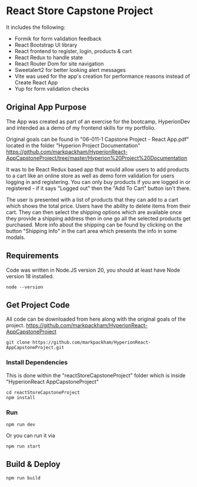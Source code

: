 # React Store Capstone Project

It includes the following:

- Formik for form validation feedback
- React Bootstrap UI library
- React frontend to register, login, products & cart
- React Redux to handle state
- React Router Dom for site navigation
- Sweetalert2 for better looking alert messages
- Vite was used for the app's creation for performance reasons instead of Create React App
- Yup for form validation checks

## Original App Purpose

The App was created as part of an exercise for the bootcamp, HyperionDev and intended as a demo of my frontend skills for my portfolio.

Original goals can be found in "06-011-1 Capstone Project - React App.pdf" located in the folder "Hyperion Project Documentation"
https://github.com/markpackham/HyperionReact-AppCapstoneProject/tree/master/Hyperion%20Project%20Documentation

It was to be React Redux based app that would allow users to add products to a cart like an online store as well as demo form validation for users logging in and registering.
You can only buy products if you are logged in or registered - if it says "Logged out" then the "Add To Cart" button isn't there.

The user is presented with a list of products that they can add to a cart which shows the total price. Users have the ability to delete items from their cart.
They can then select the shipping options which are available once they provide a shipping address then in one go all the selected products get purchased.
More info about the shipping can be found by clicking on the button "Shipping Info" in the cart area which presents the info in some modals.


## Requirements

Code was written in Node.JS version 20, you should at least have Node version 18 installed.

```
node --version
```

## Get Project Code

All code can be downloaded from here along with the original goals of the project.
https://github.com/markpackham/HyperionReact-AppCapstoneProject

```
git clone https://github.com/markpackham/HyperionReact-AppCapstoneProject.git
```

### Install Dependencies

This is done within the "reactStoreCapstoneProject" folder which is inside "HyperionReact AppCapstoneProject"

```
cd reactStoreCapstoneProject
npm install
```

### Run

```
npm run dev
```

Or you can run it via
```
npm run start
```

## Build & Deploy

```
npm run build
```